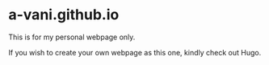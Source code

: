 # a-vani.github.io
This is for my personal webpage only.

If you wish to create your own webpage as this one, kindly check out Hugo.
